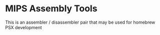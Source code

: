 # MIPS Assembly Tools
This is an assembler / disassembler pair that may be used for homebrew PSX development

